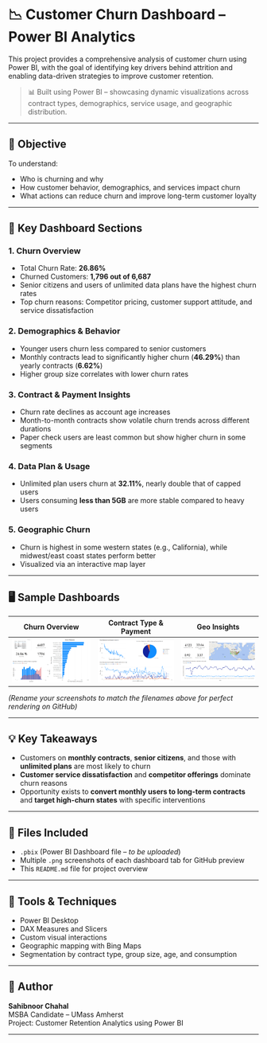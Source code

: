 # 📉 Customer Churn Dashboard – Power BI Analytics

This project provides a comprehensive analysis of customer churn using Power BI, with the goal of identifying key drivers behind attrition and enabling data-driven strategies to improve customer retention.

> 📊 Built using Power BI – showcasing dynamic visualizations across contract types, demographics, service usage, and geographic distribution.

---

## 🎯 Objective

To understand:
- Who is churning and why
- How customer behavior, demographics, and services impact churn
- What actions can reduce churn and improve long-term customer loyalty

---

## 🧩 Key Dashboard Sections

### 1. **Churn Overview**
- Total Churn Rate: **26.86%**
- Churned Customers: **1,796 out of 6,687**
- Senior citizens and users of unlimited data plans have the highest churn rates
- Top churn reasons: Competitor pricing, customer support attitude, and service dissatisfaction

### 2. **Demographics & Behavior**
- Younger users churn less compared to senior customers
- Monthly contracts lead to significantly higher churn (**46.29%**) than yearly contracts (**6.62%**)
- Higher group size correlates with lower churn rates

### 3. **Contract & Payment Insights**
- Churn rate declines as account age increases
- Month-to-month contracts show volatile churn trends across different durations
- Paper check users are least common but show higher churn in some segments

### 4. **Data Plan & Usage**
- Unlimited plan users churn at **32.11%**, nearly double that of capped users
- Users consuming **less than 5GB** are more stable compared to heavy users

### 5. **Geographic Churn**
- Churn is highest in some western states (e.g., California), while midwest/east coast states perform better
- Visualized via an interactive map layer

---

## 🖥️ Sample Dashboards

| Churn Overview | Contract Type & Payment | Geo Insights |
|----------------|--------------------------|--------------|
| ![](README_assets/churn-overview.png) | ![](README_assets/contract-charges.png) | ![](README_assets/geo-churn-map.png) |

*(Rename your screenshots to match the filenames above for perfect rendering on GitHub)*

---

## 💡 Key Takeaways

- Customers on **monthly contracts**, **senior citizens**, and those with **unlimited plans** are most likely to churn
- **Customer service dissatisfaction** and **competitor offerings** dominate churn reasons
- Opportunity exists to **convert monthly users to long-term contracts** and **target high-churn states** with specific interventions

---

## 📁 Files Included

- `.pbix` (Power BI Dashboard file – *to be uploaded*)
- Multiple `.png` screenshots of each dashboard tab for GitHub preview
- This `README.md` file for project overview

---

## 🔧 Tools & Techniques

- Power BI Desktop  
- DAX Measures and Slicers  
- Custom visual interactions  
- Geographic mapping with Bing Maps  
- Segmentation by contract type, group size, age, and consumption

---

## 🧠 Author

**Sahibnoor Chahal**  
MSBA Candidate – UMass Amherst  
Project: Customer Retention Analytics using Power BI

---

